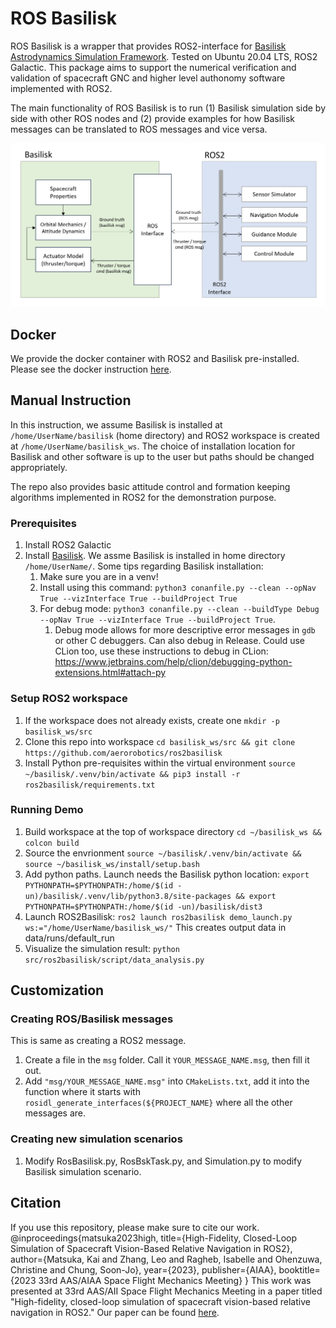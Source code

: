 # ROS Basilisk

ROS Basilisk is a wrapper that provides ROS2-interface for [Basilisk Astrodynamics Simulation Framework](http://hanspeterschaub.info/basilisk/). Tested on Ubuntu 20.04 LTS, ROS2 Galactic. This package aims to support the numerical verification and validation of spacecraft GNC and higher level authonomy software implemented with ROS2. 


The main functionality of ROS Basilisk is to run (1) Basilisk simulation side by side with other ROS nodes and (2) provide examples for how Basilisk messages can be translated to ROS messages and vice versa.

![ROS Basilisk Diagram](docs/ROS_BSK_Interface.png)

## Docker

We provide the docker container with ROS2 and Basilisk pre-installed. Please see the docker instruction [here](docker/README.md).

## Manual Instruction

In this instruction, we assume Basilisk is installed at `/home/UserName/basilisk` (home directory) and ROS2 workspace is created at `/home/UserName/basilisk_ws`. The choice of installation location for Basilisk and other software is up to the user but paths should be changed appropriately.

The repo also provides basic attitude control and formation keeping algorithms implemented in ROS2 for the demonstration purpose.

### Prerequisites
1. Install ROS2 Galactic
1. Install [Basilisk](https://hanspeterschaub.info/basilisk/Install/installOnLinux.html). We assme Basilisk is installed in home directory `/home/UserName/`. Some tips regarding Basilisk installation:
   1. Make sure you are in a venv!
   1. Install using this command: `python3 conanfile.py --clean --opNav True --vizInterface True --buildProject True`
   1. For debug mode: `python3 conanfile.py --clean --buildType Debug --opNav True --vizInterface True --buildProject True`.
      1. Debug mode allows for more descriptive error messages in `gdb` or other C debuggers. Can also debug in Release.
         Could use CLion too, use these instructions to debug in CLion: https://www.jetbrains.com/help/clion/debugging-python-extensions.html#attach-py

### Setup ROS2 workspace
1. If the workspace does not already exists, create one `mkdir -p basilisk_ws/src`
1. Clone this repo into workspace `cd basilisk_ws/src && git clone https://github.com/aerorobotics/ros2basilisk`
1. Install Python pre-requisites within the virtual environment `source ~/basilisk/.venv/bin/activate && pip3 install -r ros2basilisk/requirements.txt`

### Running Demo
1. Build workspace at the top of workspace directory `cd ~/basilisk_ws && colcon build`
1. Source the envrionment `source ~/basilisk/.venv/bin/activate && source ~/basilisk_ws/install/setup.bash`
1. Add python paths. Launch needs the Basilisk python location: `export PYTHONPATH=$PYTHONPATH:/home/$(id -un)/basilisk/.venv/lib/python3.8/site-packages && export PYTHONPATH=$PYTHONPATH:/home/$(id -un)/basilisk/dist3` 
1. Launch ROS2Basilisk: `ros2 launch ros2basilisk demo_launch.py ws:="/home/UserName/basilisk_ws/"` This creates output data in data/runs/default_run
1. Visualize the simulation result: `python src/ros2basilisk/script/data_analysis.py`

<!-- ## Repo Information
This repo is a ROS2 mixed Cpp and Python repo. We use Cpp for the messages but all the ROS2 nodes are in Python. This means that creating new nodes, messages, and algorithms requires updating the `CMakeLists.txt` file.
1. Folder `algorithm_base` contains the ROS2 side LQR code and helper files.
1. Folder `config` contains all the configuration files for the different launch files
1. Folder `docker` contains all things needed for the docker container
1. Folder `docs` contains docs and images for the README
1. Folder `launch` contains all the ROS2 launch files.
1. Folder `msg` contains all the ROS2 versions of Basilisk messages and other ROS2 messages that are used by the package.
1. Folder `ros2basilisk` contains all the files needed to convert Basilisk messages into ROS2 messages (The ROS2 Interface in the ROS Basilisk Diagram).
1. Folder `scripts` contains all the helper scripts for post simulation analysis. -->


## Customization

### Creating ROS/Basilisk messages
This is same as creating a ROS2 message. 
1. Create a file in the `msg` folder. Call it `YOUR_MESSAGE_NAME.msg`, then fill it out.
1. Add `"msg/YOUR_MESSAGE_NAME.msg"` into `CMakeLists.txt`, add it into the function where it starts with `rosidl_generate_interfaces(${PROJECT_NAME}` where all the other messages are.

### Creating new simulation scenarios
1. Modify RosBasilisk.py, RosBskTask.py, and Simulation.py to modify Basilisk simulation scenario.


## Citation

If you use this repository, please make sure to cite our work.
@inproceedings{matsuka2023high,
  title={High-Fidelity, Closed-Loop Simulation of Spacecraft Vision-Based Relative Navigation in ROS2},
  author={Matsuka, Kai and Zhang, Leo and Ragheb, Isabelle and Ohenzuwa, Christine and Chung, Soon-Jo},
  year={2023},
  publisher={AIAA},
  booktitle={2023 33rd AAS/AIAA Space Flight Mechanics Meeting}
}
This work was presented at 33rd AAS/AII Space Flight Mechanics Meeting in a paper titled "High-fidelity, closed-loop simulation of spacecraft vision-based relative navigation in ROS2." Our paper can be found [here](docs/AAS_Flight_Mechanics_2023_Paper.pdf).


<!-- 
## Creating new algorithms
When making a new algorithm, you can add the files into the `algorithm_base` folder, create a new folder for helper functions and if it is a node that will be called by a launch file or by `ros2 run ros2basilisk NODE` then it will need to be at the `algorithm_base` folder. We would need to update the `CMakeLists.txt` to add in all the new helper files and the new nodes. -->

<!-- ## Visualizing
Download [Vizard](https://hanspeterschaub.info/basilisk/Vizard/VizardDownload.html).

If you are on Ubuntu, unzip the file, go into the folder and open `Vizard.x86_64`.

For Basilisk Message File, select the .bin file in `_VizFiles` folder. Then make sure connection type is DirectComm and
mode is LiveDisplay. Then press visualize and the spacecraft simulator should start playing. -->
